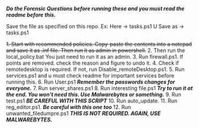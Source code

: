 _**Do the Forensic Questions before running these and you must read the readme before this.**_


Save the file as specified on this repo.        Ex:        Here -> tasks.ps1        U Save as -> tasks.ps1

~~1. Start with recommended policies. Copy-paste the contents into a notepad and save it as .inf file. Then run it as admin in powershell.~~
2. Then run the local_policy.bat You just need to run it as an admin.
3. Run firewall.ps1. If points are removed. check the reason and figure to undo it.
4. Check if remotedesktop is required. If not, run Disable_remoteDesktop.ps1.
5. Run services.ps1 and u must check readme for important services before running this.
6. Run User.ps1 _**Remember the passwords changes for everyone.**_
7. Run server_shares.ps1
8. Run interesting file.ps1 _**Try to run it at the end. You won't need this. Use Malwarebytes or something.**_
9. Run test.ps1 _**BE CAREFUL WITH THIS SCRIPT**_
10. Run auto_update.
11. Run reg_editor.ps1. _**Be careful with this one too**_
12. Run unwanted_filedumpre.ps1    _**THIS IS NOT REQUIRED. AGAIN, USE MALWAREBYTES.**_
